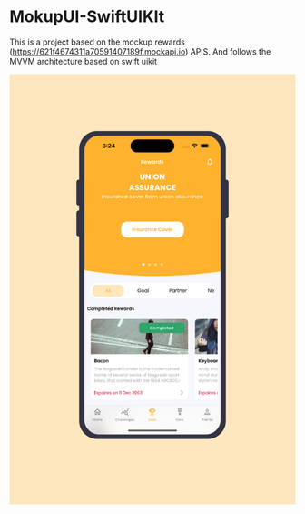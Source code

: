 # MokupUI-SwiftUIKIt


This is a project based on the  mockup rewards (https://621f4674311a70591407189f.mockapi.io) APIS. And  follows the MVVM architecture based on swift uikit 



<img align="center" src="https://github.com/KavinduDissanayake/MokupUI-SwiftUIKIt/blob/main/ss.png"> 
